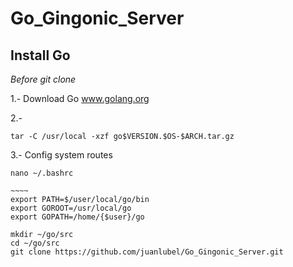 # Go_Gingonic_Server

## Install Go

_Before git clone_

1.- Download Go www.golang.org

2.-

    tar -C /usr/local -xzf go$VERSION.$OS-$ARCH.tar.gz
    
3.- Config system routes
```
nano ~/.bashrc

~~~~
export PATH=$/user/local/go/bin
export GOROOT=/usr/local/go
export GOPATH=/home/{$user}/go

```
    mkdir ~/go/src
    cd ~/go/src
    git clone https://github.com/juanlubel/Go_Gingonic_Server.git 